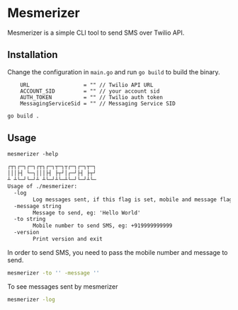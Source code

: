 # Mesmerizer

Mesmerizer is a simple CLI tool to send SMS over Twilio API.

## Installation

Change the configuration in `main.go` and run `go build` to build the binary.

```golang
	URL                 = "" // Twilio API URL
	ACCOUNT_SID         = "" // your account sid
	AUTH_TOKEN          = "" // Twilio auth token
	MessagingServiceSid = "" // Messaging Service SID
```

```bash
go build .
```

## Usage
```mesmerizer -help```
```markdown
┌┬┐┌─┐┌─┐┌┬┐┌─┐┬─┐┬┌─┐┌─┐┬─┐
│││├┤ └─┐│││├┤ ├┬┘│┌─┘├┤ ├┬┘
┴ ┴└─┘└─┘┴ ┴└─┘┴└─┴└─┘└─┘┴└─
Usage of ./mesmerizer:
  -log
    	Log messages sent, if this flag is set, mobile and message flags are ignored
  -message string
    	Message to send, eg: 'Hello World'
  -to string
    	Mobile number to send SMS, eg: +919999999999
  -version
    	Print version and exit

```

In order to send SMS, you need to pass the mobile number and message to send.

```bash
mesmerizer -to '' -message ''
```
To see messages sent by mesmerizer

```bash
mesmerizer -log
```
